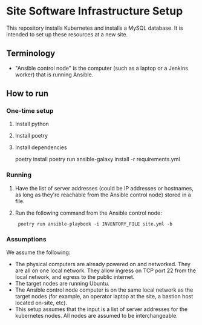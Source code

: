 # Site Software Infrastructure Setup

This repository installs Kubernetes and installs a MySQL database.  It is intended to set up these resources at a new site.

## Terminology

- "Ansible control node" is the computer (such as a laptop or a Jenkins worker) that is running Ansible.

## How to run

### One-time setup

1. Install python
1. Install poetry
1. Install dependencies

    poetry install
    poetry run ansible-galaxy install -r requirements.yml


### Running

1. Have the list of server addresses (could be IP addresses or hostnames, as long as they're reachable from the Ansible control node) stored in a file.
1. Run the following command from the Ansible control node:

        poetry run ansible-playbook -i INVENTORY_FILE site.yml -b

### Assumptions

We assume the following:
- The physical computers are already powered on and networked.  They are all on one local network.  They allow ingress on TCP port 22 from the local network, and egress to the public internet.
- The target nodes are running Ubuntu.
- The Ansible control node computer is on the same local network as the target nodes (for example, an operator laptop at the site, a bastion host located on-site, etc).
- This setup assumes that the input is a list of server addresses for the kubernetes nodes.  All nodes are assumed to be interchangeable.
